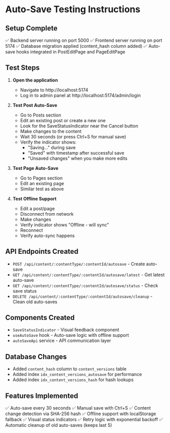 # Auto-Save Testing Instructions

## Setup Complete
✅ Backend server running on port 5000
✅ Frontend server running on port 5174
✅ Database migration applied (content_hash column added)
✅ Auto-save hooks integrated in PostEditPage and PageEditPage

## Test Steps

1. **Open the application**
   - Navigate to http://localhost:5174
   - Log in to admin panel at http://localhost:5174/admin/login

2. **Test Post Auto-Save**
   - Go to Posts section
   - Edit an existing post or create a new one
   - Look for the SaveStatusIndicator near the Cancel button
   - Make changes to the content
   - Wait 30 seconds (or press Ctrl+S for manual save)
   - Verify the indicator shows:
     - "Saving..." during save
     - "Saved" with timestamp after successful save
     - "Unsaved changes" when you make more edits

3. **Test Page Auto-Save**
   - Go to Pages section
   - Edit an existing page
   - Similar test as above

4. **Test Offline Support**
   - Edit a post/page
   - Disconnect from network
   - Make changes
   - Verify indicator shows "Offline - will sync"
   - Reconnect
   - Verify auto-sync happens

## API Endpoints Created

- `POST /api/content/:contentType/:contentId/autosave` - Create auto-save
- `GET /api/content/:contentType/:contentId/autosave/latest` - Get latest auto-save
- `GET /api/content/:contentType/:contentId/autosave/status` - Check save status
- `DELETE /api/content/:contentType/:contentId/autosave/cleanup` - Clean old auto-saves

## Components Created

- `SaveStatusIndicator` - Visual feedback component
- `useAutoSave` hook - Auto-save logic with offline support
- `autoSaveApi` service - API communication layer

## Database Changes

- Added `content_hash` column to `content_versions` table
- Added index `idx_content_versions_autosave` for performance
- Added index `idx_content_versions_hash` for hash lookups

## Features Implemented

✅ Auto-save every 30 seconds
✅ Manual save with Ctrl+S
✅ Content change detection via SHA-256 hash
✅ Offline support with localStorage fallback
✅ Visual status indicators
✅ Retry logic with exponential backoff
✅ Automatic cleanup of old auto-saves (keeps last 5)